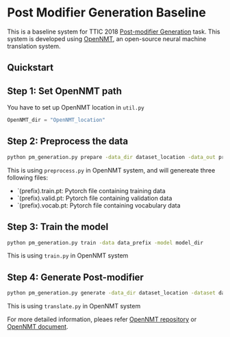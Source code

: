 # Post Modifier Generation Baseline

This is a baseline system for TTIC 2018 [Post-modifier Generation](https://sites.google.com/view/tticlanggen-2018/hackathon/post-modifier-generation) task.
This system is developed using [OpenNMT](https://github.com/OpenNMT/OpenNMT), an open-source neural machine translation system.

## Quickstart

## Step 1: Set OpenNMT path

You have to set up OpenNMT location in `util.py`
```python
OpenNMT_dir = "OpenNMT_location"
```

## Step 2: Preprocess the data

```bash
python pm_generation.py prepare -data_dir dataset_location -data_out prepared_data_location_and_prefix
```

This is using `preprocess.py` in OpenNMT system, and will genereate three following files:

* `(prefix).train.pt: Pytorch file containing training data
* `(prefix).valid.pt: Pytorch file containing validation data
* `(prefix).vocab.pt: Pytorch file containing vocabulary data

## Step 3: Train the model

```bash
python pm_generation.py train -data data_prefix -model model_dir
```

This is using `train.py` in OpenNMT system

## Step 4: Generate Post-modifier
```bash
python pm_generation.py generate -data_dir dataset_location -dataset dataset_prefix  -model model_dir -out output_file
```

This is using `translate.py` in OpenNMT system

For more detailed information, pleaes refer [OpenNMT repository](https://github.com/OpenNMT/OpenNMT-py#quickstart) or [OpenNMT document](http://opennmt.net/OpenNMT-py).

